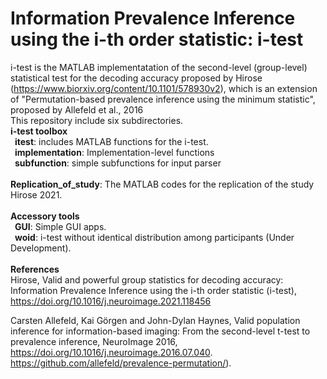 # Information Prevalence Inference using the i-th order statistic: i-test
i-test is the MATLAB implementatation of the second-level (group-level) statistical test for the decoding accuracy proposed by Hirose (https://www.biorxiv.org/content/10.1101/578930v2), which is an extension of "Permutation-based prevalence inference using the minimum statistic", proposed by Allefeld et al., 2016<br>
This repository include six subdirectories.<br>
<b>i-test toolbox</b><br>
&ensp;<b>itest</b>: includes MATLAB functions for the i-test.<br>
&ensp;<b>implementation</b>: Implementation-level functions<br>
&ensp;<b>subfunction</b>: simple subfunctions for input parser<br>
<br>
<b> Replication_of_study</b>: The MATLAB codes for the replication of the study Hirose 2021.<br>
<br>
<b>Accessory tools</b><br>
&ensp;<b>GUI</b>: Simple GUI apps.<br>
&ensp;<b>woid</b>: i-test without identical distribution among participants (Under Development).<br>
<br>
<b>References</b><br>
Hirose, Valid and powerful group statistics for decoding accuracy: Information Prevalence Inference using the i-th order statistic (i-test), https://doi.org/10.1016/j.neuroimage.2021.118456<br>

Carsten Allefeld, Kai Görgen and John-Dylan Haynes, Valid population inference for information-based imaging: From the second-level t-test to prevalence inference, NeuroImage 2016, https://doi.org/10.1016/j.neuroimage.2016.07.040. https://github.com/allefeld/prevalence-permutation/).
